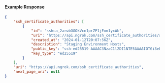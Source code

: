 <!-- Code generated for API Clients. DO NOT EDIT. -->

#### Example Response

```json
{
	"ssh_certificate_authorities": [
		{
			"id": "sshca_2arwbOGOkVcn1prZP1jEon1yxAb",
			"uri": "https://api.ngrok.com/ssh_certificate_authorities/sshca_2arwbOGOkVcn1prZP1jEon1yxAb",
			"created_at": "2024-01-12T20:07:56Z",
			"description": "Staging Environment Hosts",
			"public_key": "ssh-ed25519 AAAAC3NzaC1lZDI1NTE5AAAAIOTGi3eFPt6W2vg6dXpwSY17cKR24Hoyc9nJUDwi+WU0",
			"key_type": "ed25519"
		}
	],
	"uri": "https://api.ngrok.com/ssh_certificate_authorities",
	"next_page_uri": null
}
```
